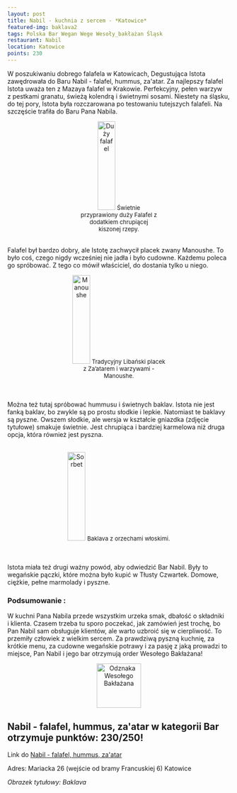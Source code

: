 ```yaml
---
layout: post
title: Nabil - kuchnia z sercem - *Katowice*
featured-img: baklava2
tags: Polska Bar Wegan Wege Wesoły_bakłażan Śląsk
restaurant: Nabil
location: Katowice
points: 230
---
```

W poszukiwaniu dobrego falafela w&nbsp;Katowicach, Degustująca Istota zawędrowała do
 Baru Nabil - falafel, hummus, za'atar.
Za najlepszy falafel Istota uważa ten z&nbsp;Mazaya falafel w&nbsp;Krakowie.
 Perfekcyjny, pełen warzyw z&nbsp;pestkami granatu, świeżą kolendrą i&nbsp;świetnymi sosami.
Niestety na śląsku, do tej pory, Istota była rozczarowana po testowaniu tutejszych falafeli.
Na szczęście trafiła do Baru Pana Nabila.

<center><div style="width:35%">
   <img src="{{site.url}}/assets/img/posts/falafel.jpg" alt="Duży falafel" height="200px" width="40px" />
   <font size="2">
        Świetnie przyprawiony duży Falafel z dodatkiem chrupiącej kiszonej rzepy.
   </font>
</div></center>
<br />

Falafel był bardzo dobry, ale Istotę zachwycił placek zwany Manoushe.
 To było coś, czego nigdy wcześniej nie jadła i&nbsp;było cudowne.
 Każdemu poleca go spróbować. Z&nbsp;tego co mówił właściciel, do dostania tylko u&nbsp;niego.
<center><div style="width:45%">
   <img src="{{site.url}}/assets/img/posts/manoushe.jpg" alt="Manoushe" height="200px" width="40px" />
   <font size="2">
Tradycyjny Libański placek z&nbsp;Za’atarem i&nbsp;warzywami - Manoushe.
   </font>
</div></center>
<br />&ensp;&ensp;&ensp;

Można też tutaj spróbować hummusu i&nbsp;świetnych baklav.
Istota nie jest fanką baklav, bo zwykle są po prostu słodkie i&nbsp;lepkie.
 Natomiast te baklavy są pyszne. Owszem słodkie, ale wersja w&nbsp;kształcie gniazdka (zdjęcie tytułowe) smakuje świetnie.
 Jest chrupiąca i&nbsp;bardziej karmelowa niż druga opcja, która również jest pyszna.
<br />&ensp;&ensp;&ensp;
<center><div style="width:55%">
   <img src="{{site.url}}/assets/img/posts/baklava.jpg" alt="Sorbet" height="200px" width="40px" />
   <font size="2">
    Baklava z&nbsp;orzechami włoskimi.
   </font>
</div></center>
<br />&ensp;&ensp;&ensp;

Istota miała też drugi ważny powód, aby odwiedzić Bar Nabil.
Były to wegańskie pączki, które można było kupić w&nbsp;Tłusty Czwartek.
Domowe, ciężkie, pełne marmolady i&nbsp;pyszne.

### Podsumowanie :
W kuchni Pana Nabila przede wszystkim urzeka smak, dbałość o&nbsp;składniki i&nbsp;klienta. Czasem trzeba tu sporo poczekać,
jak zamówień jest trochę, bo Pan Nabil sam obsługuje klientów, ale warto uzbroić się w&nbsp;cierpliwość.
To przemiły człowiek z&nbsp;wielkim sercem.
Za prawdziwą pyszną kuchnię, za krótkie menu, za cudowne wegańskie potrawy i&nbsp;za pasję z&nbsp;jaką prowadzi
to miejsce, Pan Nabil i&nbsp;jego bar otrzymują order Wesołego Bakłażana!
<center><div style="width:30%">
   <img src="{{site.url}}/assets/img/posts/odznaka.gif" alt="Odznaka Wesołego Bakłażana" height="100" width="auto" />
</div></center>

##  Nabil - falafel, hummus, za'atar w kategorii Bar otrzymuje punktów: **230/250!**
Link do [Nabil - falafel, hummus, za'atar]

Adres:
Mariacka 26 (wejście od bramy Francuskiej 6)
Katowice

_Obrazek tytułowy: Baklava_

[Nabil - falafel, hummus, za'atar]:https://www.facebook.com/falafel.nabil/


